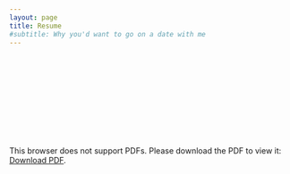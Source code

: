 ```yaml
---
layout: page
title: Resume
#subtitle: Why you'd want to go on a date with me
---
```


<object data="https://luigiberducci.github.io/assets/resources/BerducciLuigi_ResumeEng_Aug2024.pdf" type="application/pdf" 
height="700px" width="700px">
    <embed src="https://luigiberducci.github.io/assets/resources/BerducciLuigi_ResumeEng_Dec2023.pdf">
        <p>
        This browser does not support PDFs. 
        Please download the PDF to view it: 
        <a href="https://luigiberducci.github.io/assets/resources/BerducciLuigi_ResumeEng_Dec2023.pdf">Download PDF</a>.</p>
    </embed>
</object>
